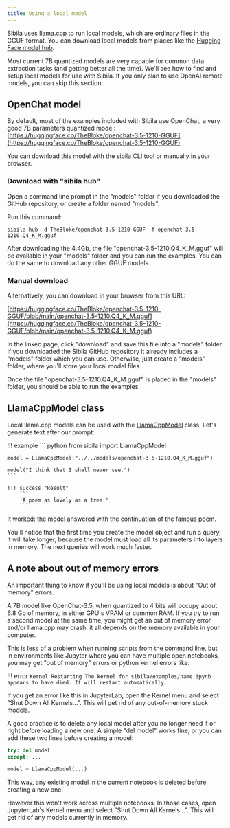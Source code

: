 ```yaml
---
title: Using a local model
---
```



Sibila uses llama.cpp to run local models, which are ordinary files in the GGUF format. You can download local models from places like the [Hugging Face model hub](https://huggingface.co/models).

Most current 7B quantized models are very capable for common data extraction tasks (and getting better all the time). We'll see how to find and setup local models for use with Sibila. If you only plan to use OpenAI remote models, you can skip this section.





<a id="examples"></a>

## OpenChat model


By default, most of the examples included with Sibila use OpenChat, a very good 7B parameters quantized model:
[https://huggingface.co/TheBloke/openchat-3.5-1210-GGUF](https://huggingface.co/TheBloke/openchat-3.5-1210-GGUF)

You can download this model with the sibila CLI tool or manually in your browser.


### Download with "sibila hub"

Open a command line prompt in the "models" folder if you downloaded the GitHub repository, or create a folder named "models".

Run this command:

```
sibila hub -d TheBloke/openchat-3.5-1210-GGUF -f openchat-3.5-1210.Q4_K_M.gguf
```

After downloading the 4.4Gb, the file "openchat-3.5-1210.Q4_K_M.gguf" will be available in your "models" folder and you can run the examples. You can do the same to download any other GGUF models.



### Manual download

Alternatively, you can download in your browser from this URL:

[https://huggingface.co/TheBloke/openchat-3.5-1210-GGUF/blob/main/openchat-3.5-1210.Q4_K_M.gguf](https://huggingface.co/TheBloke/openchat-3.5-1210-GGUF/blob/main/openchat-3.5-1210.Q4_K_M.gguf)

In the linked page, click "download" and save this file into a "models" folder. If you downloaded the Sibila GitHub repository it already includes a "models" folder which you can use. Otherwise, just create a "models" folder, where you'll store your local model files.

Once the file "openchat-3.5-1210.Q4_K_M.gguf" is placed in the "models" folder, you should be able to run the examples.





## LlamaCppModel class

Local llama.cpp models can be used with the [LlamaCppModel](../api-reference/local_model.md#sibila.LlamaCppModel) class. Let's generate text after our prompt:

!!! example
    ``` python
    from sibila import LlamaCppModel

    model = LlamaCppModel("../../models/openchat-3.5-1210.Q4_K_M.gguf")

    model("I think that I shall never see.")
    ```

    !!! success "Result"
        ```
        'A poem as lovely as a tree.'
        ```

It worked: the model answered with the continuation of the famous poem.

You'll notice that the first time you create the model object and run a query, it will take longer, because the model must load all its parameters into layers in memory. The next queries will work much faster.





## A note about out of memory errors

An important thing to know if you'll be using local models is about "Out of memory" errors.

A 7B model like OpenChat-3.5, when quantized to 4 bits will occupy about 6.8 Gb of memory, in either GPU's VRAM or common RAM. If you try to run a second model at the same time, you might get an out of memory error and/or llama.cpp may crash: it all depends on the memory available in your computer.

This is less of a problem when running scripts from the command line, but in environments like Jupyter where you can have multiple open notebooks, you may get "out of memory" errors or python kernel errors like:

!!! error
    ```
    Kernel Restarting
    The kernel for sibila/examples/name.ipynb appears to have died.
    It will restart automatically.
    ```

If you get an error like this in JupyterLab, open the Kernel menu and select "Shut Down All Kernels...". This will get rid of any out-of-memory stuck models.

A good practice is to delete any local model after you no longer need it or right before loading a new one. A simple "del model" works fine, or you can add these two lines before creating a model:

``` python
try: del model
except: ...

model = LlamaCppModel(...)
```

This way, any existing model in the current notebook is deleted before creating a new one.

However this won't work across multiple notebooks. In those cases, open JupyterLab's Kernel menu and select "Shut Down All Kernels...". This will get rid of any models currently in memory.

